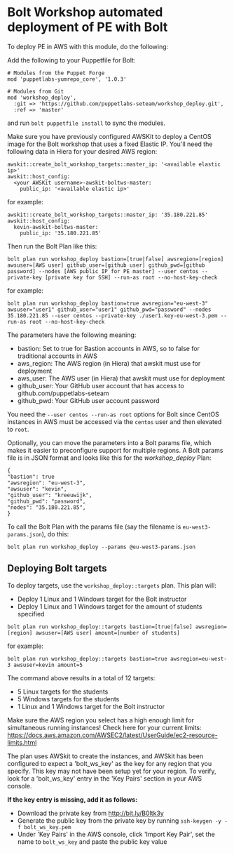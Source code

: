 
# Bolt Workshop automated deployment of PE with Bolt

To deploy PE in AWS with this module, do the following:

Add the following to your Puppetfile for Bolt:

```
# Modules from the Puppet Forge
mod 'puppetlabs-yumrepo_core', '1.0.3'

# Modules from Git
mod 'workshop_deploy',
  :git => 'https://github.com/puppetlabs-seteam/workshop_deploy.git',
  :ref => 'master'
```

and run `bolt puppetfile install` to sync the modules.

Make sure you have previously configured AWSKit to deploy a CentOS image for the Bolt workshop that uses a fixed Elastic IP. You'll need the following data in Hiera for your desired AWS region:
```
awskit::create_bolt_workshop_targets::master_ip: '<available elastic ip>'
awskit::host_config:
  <your AWSKit username>-awskit-boltws-master:
    public_ip: '<available elastic ip>'
```

for example:
```
awskit::create_bolt_workshop_targets::master_ip: '35.180.221.85'
awskit::host_config:
  kevin-awskit-boltws-master:
    public_ip: '35.180.221.85'
```

Then run the Bolt Plan like this:
```
bolt plan run workshop_deploy bastion=[true|false] awsregion=[region] awsuser=[AWS user] github_user=[github user] github_pwd=[github password] --nodes [AWS public IP for PE master] --user centos --private-key [private key for SSH] --run-as root --no-host-key-check
```

for example:
```
bolt plan run workshop_deploy bastion=true awsregion="eu-west-3" awsuser="user1" github_user="user1" github_pwd="password" --nodes 35.180.221.85 --user centos --private-key ./user1.key-eu-west-3.pem --run-as root --no-host-key-check
```

The parameters have the following meaning:
* bastion:      Set to true for Bastion accounts in AWS, so to false for traditional accounts in AWS
* aws_region:   The AWS region (in Hiera) that awskit must use for deployment
* aws_user:     The AWS user (in Hiera) that awskit must use for deployment
* github_user:  Your GitHub user account that has access to github.com/puppetlabs-seteam
* github_pwd:   Your GitHub user account password

You need the `--user centos --run-as root` options for Bolt since CentOS instances in AWS must be accessed via the `centos` user and then elevated to `root`.

Optionally, you can move the parameters into a Bolt params file, which makes it easier to preconfigure support for multiple regions. A Bolt params file is in JSON format and looks like this for the *workshop_deploy* Plan:
```
{
"bastion": true
"awsregion": "eu-west-3",
"awsuser": "kevin",
"github_user": "kreeuwijk",
"github_pwd": "password",
"nodes": "35.180.221.85",
}
```
To call the Bolt Plan with the params file (say the filename is `eu-west3-params.json`), do this:
```
bolt plan run workshop_deploy --params @eu-west3-params.json
```

## Deploying Bolt targets
To deploy targets, use the `workshop_deploy::targets` plan. This plan will:
* Deploy 1 Linux and 1 Windows target for the Bolt instructor
* Deploy 1 Linux and 1 Windows target for the amount of students specified

```
bolt plan run workshop_deploy::targets bastion=[true|false] awsregion=[region] awsuser=[AWS user] amount=[number of students]
```

for example:
```
bolt plan run workshop_deploy::targets bastion=true awsregion=eu-west-3 awsuser=kevin amount=5
```
The command above results in a total of 12 targets:
* 5 Linux targets for the students
* 5 Windows targets for the students
* 1 Linux and 1 Windows target for the Bolt instructor

Make sure the AWS region you select has a high enough limit for simultaneous running instances!
Check here for your current limits: https://docs.aws.amazon.com/AWSEC2/latest/UserGuide/ec2-resource-limits.html

The plan uses AWSkit to create the instances, and AWSkit has been configured to expect a 'bolt_ws_key' as the key for any region that you specify. This key may not have been setup yet for your region. To verify, look for a 'bolt_ws_key' entry in the 'Key Pairs' section in your AWS console.

**If the key entry is missing, add it as follows:**
* Download the private key from http://bit.ly/B0ltk3y
* Generate the public key from the private key by running `ssh-keygen -y -f bolt_ws_key.pem`
* Under 'Key Pairs' in the AWS console, click 'Import Key Pair', set the name to `bolt_ws_key` and paste the public key value

